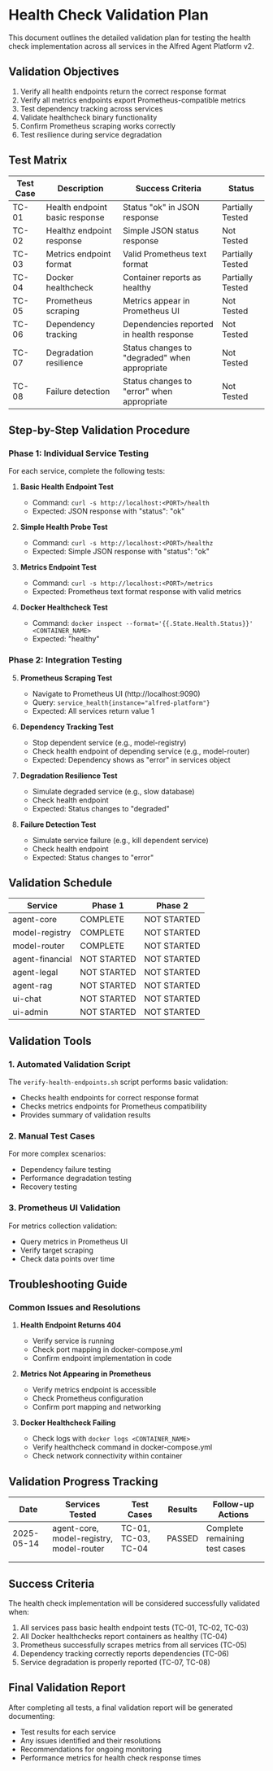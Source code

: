 # Health Check Validation Plan

This document outlines the detailed validation plan for testing the health check implementation across all services in the Alfred Agent Platform v2.

## Validation Objectives

1. Verify all health endpoints return the correct response format
2. Verify all metrics endpoints export Prometheus-compatible metrics
3. Test dependency tracking across services
4. Validate healthcheck binary functionality
5. Confirm Prometheus scraping works correctly
6. Test resilience during service degradation

## Test Matrix

| Test Case | Description | Success Criteria | Status |
|-----------|-------------|------------------|--------|
| TC-01 | Health endpoint basic response | Status "ok" in JSON response | Partially Tested |
| TC-02 | Healthz endpoint response | Simple JSON status response | Not Tested |
| TC-03 | Metrics endpoint format | Valid Prometheus text format | Partially Tested |
| TC-04 | Docker healthcheck | Container reports as healthy | Partially Tested |
| TC-05 | Prometheus scraping | Metrics appear in Prometheus UI | Not Tested |
| TC-06 | Dependency tracking | Dependencies reported in health response | Not Tested |
| TC-07 | Degradation resilience | Status changes to "degraded" when appropriate | Not Tested |
| TC-08 | Failure detection | Status changes to "error" when appropriate | Not Tested |

## Step-by-Step Validation Procedure

### Phase 1: Individual Service Testing

For each service, complete the following tests:

1. **Basic Health Endpoint Test**
   - Command: `curl -s http://localhost:<PORT>/health`
   - Expected: JSON response with "status": "ok"

2. **Simple Health Probe Test**
   - Command: `curl -s http://localhost:<PORT>/healthz`
   - Expected: Simple JSON response with "status": "ok"

3. **Metrics Endpoint Test**
   - Command: `curl -s http://localhost:<PORT>/metrics`
   - Expected: Prometheus text format response with valid metrics

4. **Docker Healthcheck Test**
   - Command: `docker inspect --format='{{.State.Health.Status}}' <CONTAINER_NAME>`
   - Expected: "healthy"

### Phase 2: Integration Testing

5. **Prometheus Scraping Test**
   - Navigate to Prometheus UI (http://localhost:9090)
   - Query: `service_health{instance="alfred-platform"}`
   - Expected: All services return value 1

6. **Dependency Tracking Test**
   - Stop dependent service (e.g., model-registry)
   - Check health endpoint of depending service (e.g., model-router)
   - Expected: Dependency shows as "error" in services object

7. **Degradation Resilience Test**
   - Simulate degraded service (e.g., slow database)
   - Check health endpoint
   - Expected: Status changes to "degraded"

8. **Failure Detection Test**
   - Simulate service failure (e.g., kill dependent service)
   - Check health endpoint
   - Expected: Status changes to "error"

## Validation Schedule

| Service | Phase 1 | Phase 2 |
|---------|---------|---------|
| agent-core | COMPLETE | NOT STARTED |
| model-registry | COMPLETE | NOT STARTED |
| model-router | COMPLETE | NOT STARTED |
| agent-financial | NOT STARTED | NOT STARTED |
| agent-legal | NOT STARTED | NOT STARTED |
| agent-rag | NOT STARTED | NOT STARTED |
| ui-chat | NOT STARTED | NOT STARTED |
| ui-admin | NOT STARTED | NOT STARTED |

## Validation Tools

### 1. Automated Validation Script

The `verify-health-endpoints.sh` script performs basic validation:
- Checks health endpoints for correct response format
- Checks metrics endpoints for Prometheus compatibility
- Provides summary of validation results

### 2. Manual Test Cases

For more complex scenarios:
- Dependency failure testing
- Performance degradation testing
- Recovery testing

### 3. Prometheus UI Validation

For metrics collection validation:
- Query metrics in Prometheus UI
- Verify target scraping
- Check data points over time

## Troubleshooting Guide

### Common Issues and Resolutions

1. **Health Endpoint Returns 404**
   - Verify service is running
   - Check port mapping in docker-compose.yml
   - Confirm endpoint implementation in code

2. **Metrics Not Appearing in Prometheus**
   - Verify metrics endpoint is accessible
   - Check Prometheus configuration
   - Confirm port mapping and networking

3. **Docker Healthcheck Failing**
   - Check logs with `docker logs <CONTAINER_NAME>`
   - Verify healthcheck command in docker-compose.yml
   - Check network connectivity within container

## Validation Progress Tracking

| Date | Services Tested | Test Cases | Results | Follow-up Actions |
|------|-----------------|------------|---------|-------------------|
| 2025-05-14 | agent-core, model-registry, model-router | TC-01, TC-03, TC-04 | PASSED | Complete remaining test cases |
| | | | | |
| | | | | |

## Success Criteria

The health check implementation will be considered successfully validated when:

1. All services pass basic health endpoint tests (TC-01, TC-02, TC-03)
2. All Docker healthchecks report containers as healthy (TC-04)
3. Prometheus successfully scrapes metrics from all services (TC-05)
4. Dependency tracking correctly reports dependencies (TC-06)
5. Service degradation is properly reported (TC-07, TC-08)

## Final Validation Report

After completing all tests, a final validation report will be generated documenting:
- Test results for each service
- Any issues identified and their resolutions
- Recommendations for ongoing monitoring
- Performance metrics for health check response times
